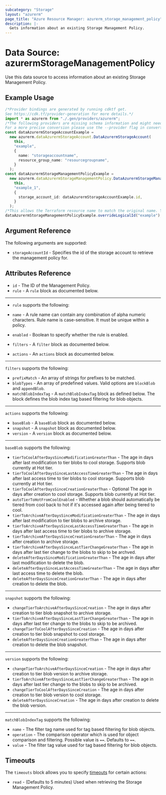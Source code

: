 ```yaml
---
subcategory: "Storage"
layout: "azurerm"
page_title: "Azure Resource Manager: azurerm_storage_management_policy"
description: |-
  Gets information about an existing Storage Management Policy.
---
```


# Data Source: azurermStorageManagementPolicy

Use this data source to access information about an existing Storage Management Policy.

## Example Usage

```typescript
/*Provider bindings are generated by running cdktf get.
See https://cdk.tf/provider-generation for more details.*/
import * as azurerm from "./.gen/providers/azurerm";
/*The following providers are missing schema information and might need manual adjustments to synthesize correctly: azurerm.
For a more precise conversion please use the --provider flag in convert.*/
const dataAzurermStorageAccountExample =
  new azurerm.dataAzurermStorageAccount.DataAzurermStorageAccount(
    this,
    "example",
    {
      name: "storageaccountname",
      resource_group_name: "resourcegroupname",
    }
  );
const dataAzurermStorageManagementPolicyExample =
  new azurerm.dataAzurermStorageManagementPolicy.DataAzurermStorageManagementPolicy(
    this,
    "example_1",
    {
      storage_account_id: dataAzurermStorageAccountExample.id,
    }
  );
/*This allows the Terraform resource name to match the original name. You can remove the call if you don't need them to match.*/
dataAzurermStorageManagementPolicyExample.overrideLogicalId("example");

```

## Argument Reference

The following arguments are supported:

* `storageAccountId` - Specifies the id of the storage account to retrieve the management policy for.

## Attributes Reference

* `id` - The ID of the Management Policy.
* `rule` - A `rule` block as documented below.

***

*   `rule` supports the following:

*   `name` - A rule name can contain any combination of alpha numeric characters. Rule name is case-sensitive. It must be unique within a policy.

*   `enabled` -  Boolean to specify whether the rule is enabled.

*   `filters` - A `filter` block as documented below.

*   `actions` - An `actions` block as documented below.

***

`filters` supports the following:

* `prefixMatch` - An array of strings for prefixes to be matched.
* `blobTypes` - An array of predefined values. Valid options are `blockBlob` and `appendBlob`.
* `matchBlobIndexTag` - A `matchBlobIndexTag` block as defined below. The block defines the blob index tag based filtering for blob objects.

***

`actions` supports the following:

* `baseBlob` - A `baseBlob` block as documented below.
* `snapshot` - A `snapshot` block as documented below.
* `version` - A `version` block as documented below.

***

`baseBlob` supports the following:

* `tierToCoolAfterDaysSinceModificationGreaterThan` - The age in days after last modification to tier blobs to cool storage. Supports blob currently at Hot tier.
* `tierToCoolAfterDaysSinceLastAccessTimeGreaterThan` - The age in days after last access time to tier blobs to cool storage. Supports blob currently at Hot tier.
* `tierToCoolAfterDaysSinceCreationGreaterThan` - Optional The age in days after creation to cool storage. Supports blob currently at Hot tier.
* `autoTierToHotFromCoolEnabled` - Whether a blob should automatically be tiered from cool back to hot if it's accessed again after being tiered to cool.
* `tierToArchiveAfterDaysSinceModificationGreaterThan` - The age in days after last modification to tier blobs to archive storage.
* `tierToArchiveAfterDaysSinceLastAccessTimeGreaterThan` - The age in days after last access time to tier blobs to archive storage.
* `tierToArchiveAfterDaysSinceCreationGreaterThan` - The age in days after creation to archive storage.
* `tierToArchiveAfterDaysSinceLastTierChangeGreaterThan` - The age in days after last tier change to the blobs to skip to be archved.
* `deleteAfterDaysSinceModificationGreaterThan` - The age in days after last modification to delete the blob.
* `deleteAfterDaysSinceLastAccessTimeGreaterThan` - The age in days after last access time to delete the blob.
* `deleteAfterDaysSinceCreationGreaterThan` - The age in days after creation to delete the blob.

***

`snapshot` supports the following:

* `changeTierToArchiveAfterDaysSinceCreation` - The age in days after creation to tier blob snapshot to archive storage.
* `tierToArchiveAfterDaysSinceLastTierChangeGreaterThan` - The age in days after last tier change to the blobs to skip to be archived.
* `changeTierToCoolAfterDaysSinceCreation` - The age in days after creation to tier blob snapshot to cool storage.
* `deleteAfterDaysSinceCreationGreaterThan` - The age in days after creation to delete the blob snapshot.

***

`version` supports the following:

* `changeTierToArchiveAfterDaysSinceCreation` - The age in days after creation to tier blob version to archive storage.
* `tierToArchiveAfterDaysSinceLastTierChangeGreaterThan` - The age in days after last tier change to the blobs to skip to be archived.
* `changeTierToCoolAfterDaysSinceCreation` - The age in days after creation to tier blob version to cool storage.
* `deleteAfterDaysSinceCreation` - The age in days after creation to delete the blob version.

***

`matchBlobIndexTag` supports the following:

* `name` - The filter tag name used for tag based filtering for blob objects.
* `operation` - The comparison operator which is used for object comparison and filtering. Possible value is `==`. Defaults to `==`.
* `value` -  The filter tag value used for tag based filtering for blob objects.

## Timeouts

The `timeouts` block allows you to specify [timeouts](https://www.terraform.io/language/resources/syntax#operation-timeouts) for certain actions:

* `read` - (Defaults to 5 minutes) Used when retrieving the Storage Management Policy.
